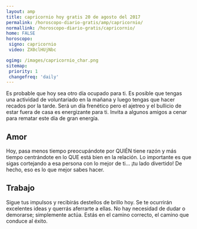 ```yaml
---
layout: amp
title: capricornio hoy gratis 20 de agosto del 2017 
permalink: /horoscopo-diario-gratis/amp/capricornio/
normallink: /horoscopo-diario-gratis/capricornio/
home: FALSE
horoscopo:
 signo: capricornio
 video: ZX0clHUjNbc

ogimg: /images/capricornio_char.png
sitemap:
 priority: 1
 changefreq: 'daily'
---
```



Es probable que hoy sea otro día ocupado para ti. Es posible que tengas una actividad de voluntariado en la mañana y luego tengas que hacer recados por la tarde. Será un día frenético pero el ajetreo y el bullicio de estar fuera de casa es energizante para ti. Invita a algunos amigos a cenar para rematar este día de gran energía.

## Amor

Hoy, pasa menos tiempo preocupándote por QUIÉN tiene razón y más tiempo centrándote en lo QUE está bien en la relación. Lo importante es que sigas cortejando a esa persona con lo mejor de ti... ¡tu lado divertido! De hecho, eso es lo que mejor sabes hacer.

## Trabajo

Sigue tus impulsos y recibirás destellos de brillo hoy. Se te ocurrirán excelentes ideas y querrás aferrarte a ellas. No hay necesidad de dudar o demorarse; simplemente actúa. Estás en el camino correcto, el camino que conduce al éxito.